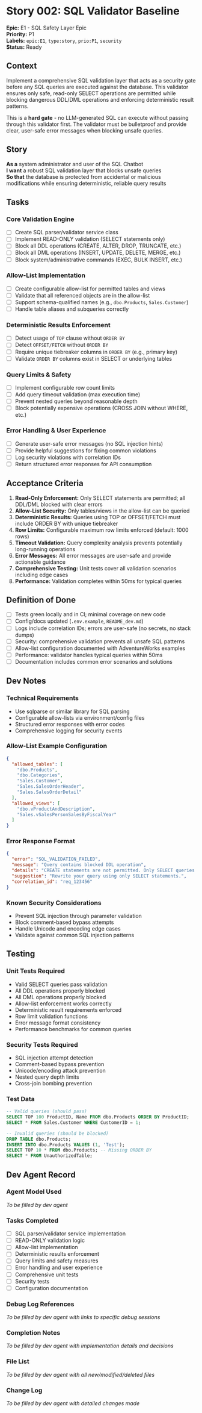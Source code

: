 # Story 002: SQL Validator Baseline

**Epic:** E1 - SQL Safety Layer Epic  
**Priority:** P1  
**Labels:** `epic:E1`, `type:story`, `prio:P1`, `security`  
**Status:** Ready  

## Context

Implement a comprehensive SQL validation layer that acts as a security gate before any SQL queries are executed against the database. This validator ensures only safe, read-only SELECT operations are permitted while blocking dangerous DDL/DML operations and enforcing deterministic result patterns.

This is a **hard gate** - no LLM-generated SQL can execute without passing through this validator first. The validator must be bulletproof and provide clear, user-safe error messages when blocking unsafe queries.

## Story

**As a** system administrator and user of the SQL Chatbot  
**I want** a robust SQL validation layer that blocks unsafe queries  
**So that** the database is protected from accidental or malicious modifications while ensuring deterministic, reliable query results

## Tasks

### Core Validation Engine
- [ ] Create SQL parser/validator service class
- [ ] Implement READ-ONLY validation (SELECT statements only)
- [ ] Block all DDL operations (CREATE, ALTER, DROP, TRUNCATE, etc.)
- [ ] Block all DML operations (INSERT, UPDATE, DELETE, MERGE, etc.)
- [ ] Block system/administrative commands (EXEC, BULK INSERT, etc.)

### Allow-List Implementation
- [ ] Create configurable allow-list for permitted tables and views
- [ ] Validate that all referenced objects are in the allow-list
- [ ] Support schema-qualified names (e.g., `dbo.Products`, `Sales.Customer`)
- [ ] Handle table aliases and subqueries correctly

### Deterministic Results Enforcement
- [ ] Detect usage of `TOP` clause without `ORDER BY`
- [ ] Detect `OFFSET/FETCH` without `ORDER BY`
- [ ] Require unique tiebreaker columns in `ORDER BY` (e.g., primary key)
- [ ] Validate `ORDER BY` columns exist in SELECT or underlying tables

### Query Limits & Safety
- [ ] Implement configurable row count limits
- [ ] Add query timeout validation (max execution time)
- [ ] Prevent nested queries beyond reasonable depth
- [ ] Block potentially expensive operations (CROSS JOIN without WHERE, etc.)

### Error Handling & User Experience
- [ ] Generate user-safe error messages (no SQL injection hints)
- [ ] Provide helpful suggestions for fixing common violations
- [ ] Log security violations with correlation IDs
- [ ] Return structured error responses for API consumption

## Acceptance Criteria

1. **Read-Only Enforcement:** Only SELECT statements are permitted; all DDL/DML blocked with clear errors
2. **Allow-List Security:** Only tables/views in the allow-list can be queried
3. **Deterministic Results:** Queries using TOP or OFFSET/FETCH must include ORDER BY with unique tiebreaker
4. **Row Limits:** Configurable maximum row limits enforced (default: 1000 rows)
5. **Timeout Validation:** Query complexity analysis prevents potentially long-running operations
6. **Error Messages:** All error messages are user-safe and provide actionable guidance
7. **Comprehensive Testing:** Unit tests cover all validation scenarios including edge cases
8. **Performance:** Validation completes within 50ms for typical queries

## Definition of Done

- [ ] Tests green locally and in CI; minimal coverage on new code
- [ ] Config/docs updated (`.env.example`, `README_dev.md`)  
- [ ] Logs include correlation IDs; errors are user-safe (no secrets, no stack dumps)
- [ ] Security: comprehensive validation prevents all unsafe SQL patterns
- [ ] Allow-list configuration documented with AdventureWorks examples
- [ ] Performance: validator handles typical queries within 50ms
- [ ] Documentation includes common error scenarios and solutions

## Dev Notes

### Technical Requirements
- Use sqlparse or similar library for SQL parsing
- Configurable allow-lists via environment/config files
- Structured error responses with error codes
- Comprehensive logging for security events

### Allow-List Example Configuration
```json
{
  "allowed_tables": [
    "dbo.Products", 
    "dbo.Categories",
    "Sales.Customer",
    "Sales.SalesOrderHeader",
    "Sales.SalesOrderDetail"
  ],
  "allowed_views": [
    "dbo.vProductAndDescription",
    "Sales.vSalesPersonSalesByFiscalYear"
  ]
}
```

### Error Response Format
```json
{
  "error": "SQL_VALIDATION_FAILED",
  "message": "Query contains blocked DDL operation",
  "details": "CREATE statements are not permitted. Only SELECT queries are allowed.",
  "suggestion": "Rewrite your query using only SELECT statements.",
  "correlation_id": "req_123456"
}
```

### Known Security Considerations
- Prevent SQL injection through parameter validation
- Block comment-based bypass attempts
- Handle Unicode and encoding edge cases
- Validate against common SQL injection patterns

## Testing

### Unit Tests Required
- Valid SELECT queries pass validation
- All DDL operations properly blocked
- All DML operations properly blocked  
- Allow-list enforcement works correctly
- Deterministic result requirements enforced
- Row limit validation functions
- Error message format consistency
- Performance benchmarks for common queries

### Security Tests Required
- SQL injection attempt detection
- Comment-based bypass prevention
- Unicode/encoding attack prevention
- Nested query depth limits
- Cross-join bombing prevention

### Test Data
```sql
-- Valid queries (should pass)
SELECT TOP 100 ProductID, Name FROM dbo.Products ORDER BY ProductID;
SELECT * FROM Sales.Customer WHERE CustomerID = 1;

-- Invalid queries (should be blocked)
DROP TABLE dbo.Products;
INSERT INTO dbo.Products VALUES (1, 'Test');
SELECT TOP 10 * FROM dbo.Products; -- Missing ORDER BY
SELECT * FROM UnauthorizedTable;
```

## Dev Agent Record

### Agent Model Used
_To be filled by dev agent_

### Tasks Completed
- [ ] SQL parser/validator service implementation
- [ ] READ-ONLY validation logic
- [ ] Allow-list implementation
- [ ] Deterministic results enforcement
- [ ] Query limits and safety measures
- [ ] Error handling and user experience
- [ ] Comprehensive unit tests
- [ ] Security tests
- [ ] Configuration documentation

### Debug Log References
_To be filled by dev agent with links to specific debug sessions_

### Completion Notes
_To be filled by dev agent with implementation details and decisions_

### File List
_To be filled by dev agent with all new/modified/deleted files_

### Change Log
_To be filled by dev agent with detailed changes made_
